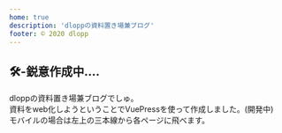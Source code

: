 ```yaml
---
home: true
description: 'dloppの資料置き場兼ブログ'
footer: © 2020 dlopp
---
```

## 🛠-鋭意作成中....
dloppの資料置き場兼ブログでしゅ。 <br>
資料をweb化しようということでVuePressを使って作成しました。(開発中) <br>
モバイルの場合は左上の三本線から各ページに飛べます。